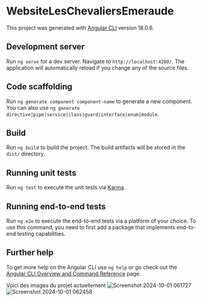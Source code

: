 # WebsiteLesChevaliersEmeraude

This project was generated with [Angular CLI](https://github.com/angular/angular-cli) version 18.0.6.

## Development server

Run `ng serve` for a dev server. Navigate to `http://localhost:4200/`. The application will automatically reload if you change any of the source files.

## Code scaffolding

Run `ng generate component component-name` to generate a new component. You can also use `ng generate directive|pipe|service|class|guard|interface|enum|module`.

## Build

Run `ng build` to build the project. The build artifacts will be stored in the `dist/` directory.

## Running unit tests

Run `ng test` to execute the unit tests via [Karma](https://karma-runner.github.io).

## Running end-to-end tests

Run `ng e2e` to execute the end-to-end tests via a platform of your choice. To use this command, you need to first add a package that implements end-to-end testing capabilities.

## Further help

To get more help on the Angular CLI use `ng help` or go check out the [Angular CLI Overview and Command Reference](https://angular.dev/tools/cli) page.

Voici des images du projet actuellement
![Screenshot 2024-10-01 061727](https://github.com/user-attachments/assets/9be7c011-d7bc-4419-afb0-c083178cca5d)
![Screenshot 2024-10-01 062458](https://github.com/user-attachments/assets/7a1d3fd5-e276-4540-9739-590e08b2f8fb)
